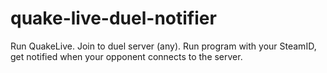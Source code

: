 # quake-live-duel-notifier
Run QuakeLive. Join to duel server (any). Run program with your SteamID, get notified when your opponent connects to the server.
